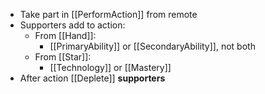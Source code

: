 - Take part in [[PerformAction]] from remote
- Supporters add to action:
	- From [[Hand]]:
		- [[PrimaryAbility]] or [[SecondaryAbility]], not both
	- From [[Star]]:
		- [[Technology]] or [[Mastery]]
- After action [[Deplete]] **supporters**